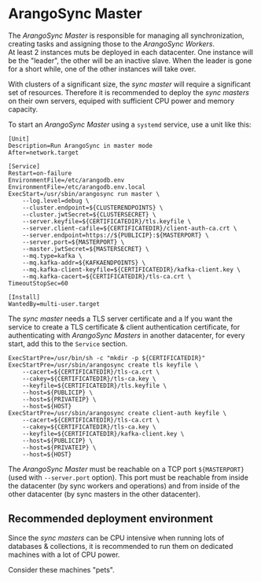 # ArangoSync Master 

The _ArangoSync Master_ is responsible for managing all synchronization, creating
tasks and assigning those to the _ArangoSync Workers_.
<br/> At least 2 instances muts be deployed in each datacenter.
One instance will be the "leader", the other will be an inactive slave. When the
leader is gone for a short while, one of the other instances will take over.

With clusters of a significant size, the _sync master_ will require a 
significant set of resources. Therefore it is recommended to deploy the _sync masters_
on their own servers, equiped with sufficient CPU power and memory capacity.

To start an _ArangoSync Master_ using a `systemd` service, use a unit like this:

```
[Unit]
Description=Run ArangoSync in master mode 
After=network.target

[Service]
Restart=on-failure
EnvironmentFile=/etc/arangodb.env 
EnvironmentFile=/etc/arangodb.env.local
ExecStart=/usr/sbin/arangosync run master \
    --log.level=debug \
    --cluster.endpoint=${CLUSTERENDPOINTS} \
    --cluster.jwtSecret=${CLUSTERSECRET} \
    --server.keyfile=${CERTIFICATEDIR}/tls.keyfile \
    --server.client-cafile=${CERTIFICATEDIR}/client-auth-ca.crt \
    --server.endpoint=https://${PUBLICIP}:${MASTERPORT} \
    --server.port=${MASTERPORT} \
    --master.jwtSecret=${MASTERSECRET} \
    --mq.type=kafka \
    --mq.kafka-addr=${KAFKAENDPOINTS} \
    --mq.kafka-client-keyfile=${CERTIFICATEDIR}/kafka-client.key \
    --mq.kafka-cacert=${CERTIFICATEDIR}/tls-ca.crt \
TimeoutStopSec=60

[Install]
WantedBy=multi-user.target
```

The _sync master_ needs a TLS server certificate and a 
If you want the service to create a TLS certificate & client authentication 
certificate, for authenticating with _ArangoSync Masters_ in another datacenter,
for every start, add this to the `Service` section.

```
ExecStartPre=/usr/bin/sh -c "mkdir -p ${CERTIFICATEDIR}"
ExecStartPre=/usr/sbin/arangosync create tls keyfile \
    --cacert=${CERTIFICATEDIR}/tls-ca.crt \
    --cakey=${CERTIFICATEDIR}/tls-ca.key \
    --keyfile=${CERTIFICATEDIR}/tls.keyfile \
    --host=${PUBLICIP} \
    --host=${PRIVATEIP} \
    --host=${HOST}
ExecStartPre=/usr/sbin/arangosync create client-auth keyfile \
    --cacert=${CERTIFICATEDIR}/tls-ca.crt \
    --cakey=${CERTIFICATEDIR}/tls-ca.key \
    --keyfile=${CERTIFICATEDIR}/kafka-client.key \
    --host=${PUBLICIP} \
    --host=${PRIVATEIP} \
    --host=${HOST}
```

The _ArangoSync Master_ must be reachable on a TCP port `${MASTERPORT}` (used with `--server.port` option).
This port must be reachable from inside the datacenter (by sync workers and operations) 
and from inside of the other datacenter (by sync masters in the other datacenter).

## Recommended deployment environment

Since the _sync masters_ can be CPU intensive when running lots of databases & collections,
it is recommended to run them on dedicated machines with a lot of CPU power.

Consider these machines "pets".
